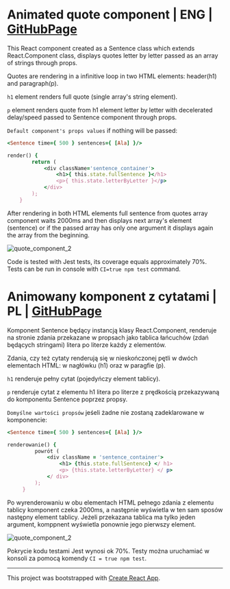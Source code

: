 # Animated quote component | ENG | [GitHubPage](https://saraems.github.io/Animated_quote_component/)

This React component created as a Sentence class which extends React.Component class, displays quotes letter by letter passed as an array of strings through props. 

Quotes are rendering in a infinitive loop in two HTML elements: header(h1) and paragraph(p).


`h1` element renders full quote (single array's string element). 

`p` element renders quote from h1 element letter by letter with decelerated delay/speed passed to Sentence component through props. 

`Default component's props values` if nothing will be passed: 
```ruby
<Sentence time={ 500 } sentences={ [Ala] }/>
```

```ruby
render() {
        return (
            <div className='sentence_container'>
                <h1>{ this.state.fullSentence }</h1>
                <p>{ this.state.letterByLetter }</p>
            </div>
        );
    }
```

After rendering in both HTML elements full sentence from quotes array component waits 2000ms and then displays next array's element (sentence) or if the passed array has only one argument it displays again the array from the beginning. 

![quote_component_2](https://user-images.githubusercontent.com/43315389/53941767-45760280-40b9-11e9-84be-47041eb9672e.JPG)

Code is tested with Jest tests, its coverage equals approximately 70%. Tests can be run in console with `CI=true npm test` command.

# Animowany komponent z cytatami | PL | [GitHubPage](https://saraems.github.io/Animated_quote_component/)

Komponent Sentence będący instancją klasy React.Component, renderuje na stronie zdania przekazane w propsach jako tablica łańcuchów (zdań będących stringami) litera po literze każdy z elementów.

Zdania, czy też cytaty renderują się w nieskończonej pętli w dwóch elementach HTML: w nagłówku (h1) oraz w paragfie (p).


`h1` renderuje pełny cytat (pojedyńczy element tablicy).

 `p` renderuje cytat z elementu h1 litera po literze z prędkością przekazywaną do komponentu Sentence poprzez propsy.


`Domyślne wartości propsów` jeśeli żadne nie zostaną zadeklarowane w komponencie: 
```ruby
<Sentence time={ 500 } sentences={ [Ala] }/>
```

```ruby
renderowanie() {
         powrót (
             <div className = 'sentence_container'>
                 <h1> {this.state.fullSentence} </ h1>
                 <p> {this.state.letterByLetter} </ p>
             </ div>
         );
     }
```
Po wyrenderowaniu w obu elementach HTML pełnego zdania z elementu tablicy komponent czeka 2000ms, a następnie wyświetla w ten sam sposów następny element tablicy. Jeżeli przekazana tablica ma tylko jeden argument, komppnent wyświetla ponownie jego pierwszy element.

![quote_component_2](https://user-images.githubusercontent.com/43315389/53941767-45760280-40b9-11e9-84be-47041eb9672e.JPG)

Pokrycie kodu testami Jest wynosi ok 70%. Testy można uruchamiać w konsoli za pomocą komendy `CI = true npm test`.

-----------------------------------------------------



This project was bootstrapped with [Create React App](https://github.com/facebook/create-react-app).
